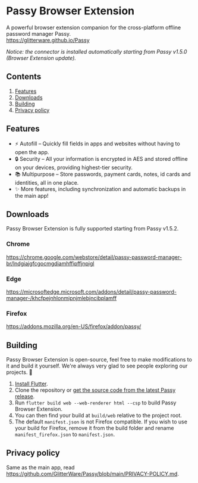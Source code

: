 # Passy Browser Extension

A powerful browser extension companion for the cross-platform offline password manager Passy.  
https://glitterware.github.io/Passy

*Notice: the connector is installed automatically starting from Passy v1.5.0 (Browser Extension update).*

## Contents

1. [Features](#features)
2. [Downloads](#downloads)
3. [Building](#building)
4. [Privacy policy](#privacy-policy)

## Features

- ⚡ Autofill – Quickly fill fields in apps and websites without having to open the app.
- 🔒 Security – All your information is encrypted in AES and stored offline on your devices, providing highest-tier security.
- 📚 Multipurpose – Store passwords, payment cards, notes, id cards and identities, all in one place.
- ✨ More features, including synchronization and automatic backups in the main app!

## Downloads

Passy Browser Extension is fully supported starting from Passy v1.5.2.

### Chrome

https://chrome.google.com/webstore/detail/passy-password-manager-br/lndgiajgfcgocmgdiamhffipffjnpigl

### Edge

https://microsoftedge.microsoft.com/addons/detail/passy-password-manager-/khcfpejnhlonmipnjmlebjncibplamff

### Firefox

https://addons.mozilla.org/en-US/firefox/addon/passy/

## Building

Passy Browser Extension is open-source, feel free to make modifications to it and build it yourself. We're always very glad to see people exploring our projects. 👥

1. [Install Flutter](https://docs.flutter.dev/get-started/install).
2. Clone the repository or [get the source code from the latest Passy release](https://github.com/GlitterWare/Passy/releases/latest).
3. Run `flutter build web --web-renderer html --csp` to build Passy Browser Extension.
4. You can then find your build at `build/web` relative to the project root.
5. The default `manifest.json` is not Firefox compatible. If you wish to use your build for Firefox, remove it from the build folder and rename `manifest_firefox.json` to `manifest.json`.

## Privacy policy

Same as the main app, read https://github.com/GlitterWare/Passy/blob/main/PRIVACY-POLICY.md.


